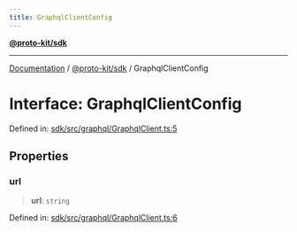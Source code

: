 ```yaml
---
title: GraphqlClientConfig
---
```


[**@proto-kit/sdk**](../README.md)

***

[Documentation](../../../README.md) / [@proto-kit/sdk](../README.md) / GraphqlClientConfig

# Interface: GraphqlClientConfig

Defined in: [sdk/src/graphql/GraphqlClient.ts:5](https://github.com/proto-kit/framework/blob/b953c754e500c62f01fbbd6d09adfb2f5577269d/packages/sdk/src/graphql/GraphqlClient.ts#L5)

## Properties

### url

> **url**: `string`

Defined in: [sdk/src/graphql/GraphqlClient.ts:6](https://github.com/proto-kit/framework/blob/b953c754e500c62f01fbbd6d09adfb2f5577269d/packages/sdk/src/graphql/GraphqlClient.ts#L6)
